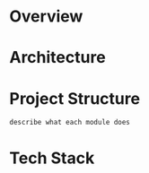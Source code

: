 # Overview

# Architecture

# Project Structure
    describe what each module does
    
# Tech Stack
